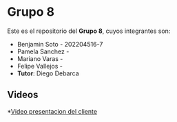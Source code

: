 # Grupo 8

Este es el repositorio del **Grupo 8**, cuyos integrantes son:
* Benjamin Soto   - 202204516-7
* Pamela Sanchez  -
* Mariano Varas   -
* Felipe Vallejos - 
* **Tutor**: Diego Debarca 

## Videos

*[Video presentacion del cliente](https://www.youtube.com/watch?v=abJau21SDIk)


